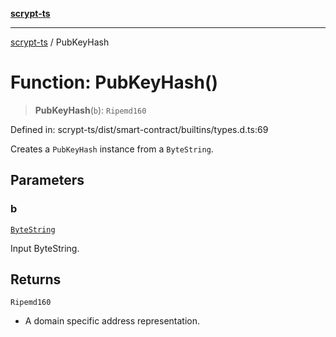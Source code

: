 [**scrypt-ts**](../README.md)

***

[scrypt-ts](../globals.md) / PubKeyHash

# Function: PubKeyHash()

> **PubKeyHash**(`b`): `Ripemd160`

Defined in: scrypt-ts/dist/smart-contract/builtins/types.d.ts:69

Creates a `PubKeyHash` instance from a `ByteString`.

## Parameters

### b

[`ByteString`](../type-aliases/ByteString.md)

Input ByteString.

## Returns

`Ripemd160`

- A domain specific address representation.
